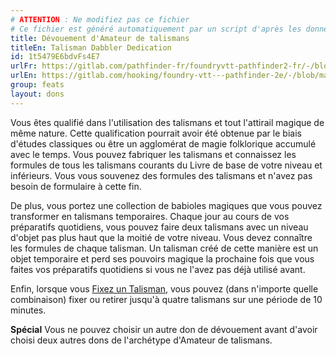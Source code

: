 ```yaml
---
# ATTENTION : Ne modifiez pas ce fichier
# Ce fichier est généré automatiquement par un script d'après les données du module Foundry VTT officiel et de sa traduction
title: Dévouement d'Amateur de talismans
titleEn: Talisman Dabbler Dedication
id: 1t5479E6bdvFs4E7
urlFr: https://gitlab.com/pathfinder-fr/foundryvtt-pathfinder2-fr/-/blob/master/data/feats/1t5479E6bdvFs4E7.htm
urlEn: https://gitlab.com/hooking/foundry-vtt---pathfinder-2e/-/blob/master/packs/data/feats.db/talisman-dabbler-dedication.json
group: feats
layout: dons
---
```

Vous êtes qualifié dans l'utilisation des talismans et tout l'attirail magique de même nature. Cette qualification pourrait avoir été obtenue par le biais d'études classiques ou être un agglomérat de magie folklorique accumulé avec le temps. Vous pouvez fabriquer les talismans et connaissez les formules de tous les talismans courants du Livre de base de votre niveau et inférieurs. Vous vous souvenez des formules des talismans et n'avez pas besoin de formulaire à cette fin.

De plus, vous portez une collection de babioles magiques que vous pouvez transformer en talismans temporaires. Chaque jour au cours de vos préparatifs quotidiens, vous pouvez faire deux talismans avec un niveau d'objet pas plus haut que la moitié de votre niveau. Vous devez connaître les formules de chaque talisman. Un talisman créé de cette manière est un objet temporaire et perd ses pouvoirs magique la prochaine fois que vous faites vos préparatifs quotidiens si vous ne l'avez pas déjà utilisé avant.

Enfin, lorsque vous [Fixez un Talisman](../actions/fixer-un-talisman.md), vous pouvez (dans n'importe quelle combinaison) fixer ou retirer jusqu'à quatre talismans sur une période de 10 minutes.

**Spécial** Vous ne pouvez choisir un autre don de dévouement avant d'avoir choisi deux autres dons de l'archétype d'Amateur de talismans.


